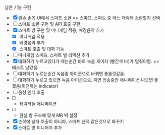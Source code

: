 남은 기능 구현
- [x] 왼손 손목 UI에서 스마프 소환 => 스마프, 스마트 중 어느 캐릭터 소환할지 선택
- [ ] 스마트 소환 구현 및 API 호출 구현
- [x] 스마트 방 구현 및 미니게임 적용, 배경음악 추가
	- [x] 미니게임 적용
	- [x] 배경음악 추가
	- [x] 스마트 호출 및 대화 가능
- [ ] 미니게임 스마프, 스마트 별 리액션 추가
- [x] 대화하기 누르고있다가 떼는순간 바로 녹음 게이지 (빨간색 바)가 멈춰야함. => 테스트 남았음.
- [ ] 대화하기 누르는순간 녹음중 아이콘으로 바뀌면 좋을것같음. 
- [ ] 대화하기 누르고 있으면 녹음 아이콘으로, 떼면 전송중인 애니메이션 나오면 좋겠음(회전하는 indicator)
- [ ] 음성 인식 호출
- [ ] + 캐릭터들 애니메이션
- [ ] + 현실 방 구조에 맞게 MR 벽 설정
- [x] 손목에 상자 호출이 아니라, 스마프 선택 같은것으로 바꾸기
- [x] 스마트 방 미니어처 추가